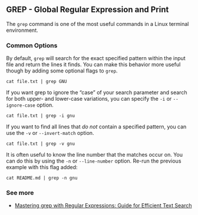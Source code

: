  ## GREP - Global Regular Expression and Print
The `grep` command is one of the most useful commands in a Linux terminal environment.

### Common Options

By default, `grep` will search for the exact specified pattern within the input file and return the lines it finds. You can make this behavior more useful though by adding some optional flags to `grep`.

```
cat file.txt | grep GNU
```

If you want grep to ignore the “case” of your search parameter and search for both upper- and lower-case variations, you can specify the `-i` or `--ignore-case` option.

```
cat file.txt | grep -i gnu
```

If you want to find all lines that *do not* contain a specified pattern, you can use the `-v` or `--invert-match` option.

```
cat file.txt | grep -v gnu
```

It is often useful to know the line number that the matches occur on. You can do this by using the `-n` or `--line-number` option. Re-run the previous example with this flag added:

```
cat README.md | grep -n gnu
```

### See more
- [Mastering grep with Regular Expressions: Guide for Efficient Text Search](https://www.digitalocean.com/community/tutorials/using-grep-regular-expressions-to-search-for-text-patterns-in-linux)

